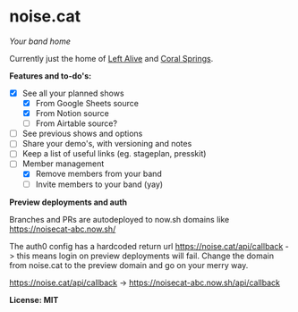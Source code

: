 # noise.cat

_Your band home_

Currently just the home of [Left Alive](https://www.leftalive.nl/) and [Coral Springs](https://www.coralsprings.nl/).

**Features and to-do's:**

- [x] See all your planned shows
  - [x] From Google Sheets source
  - [x] From Notion source
  - [ ] From Airtable source?
- [ ] See previous shows and options
- [ ] Share your demo's, with versioning and notes
- [ ] Keep a list of useful links (eg. stageplan, presskit)
- [ ] Member management
  - [x] Remove members from your band
  - [ ] Invite members to your band (yay)

**Preview deployments and auth**

Branches and PRs are autodeployed to now.sh domains like https://noisecat-abc.now.sh/

The auth0 config has a hardcoded return url https://noise.cat/api/callback -> this means login on preview deployments will fail. Change the domain from noise.cat to the preview domain and go on your merry way.

https://noise.cat/api/callback -> https://noisecat-abc.now.sh/api/callback

**License: MIT**
